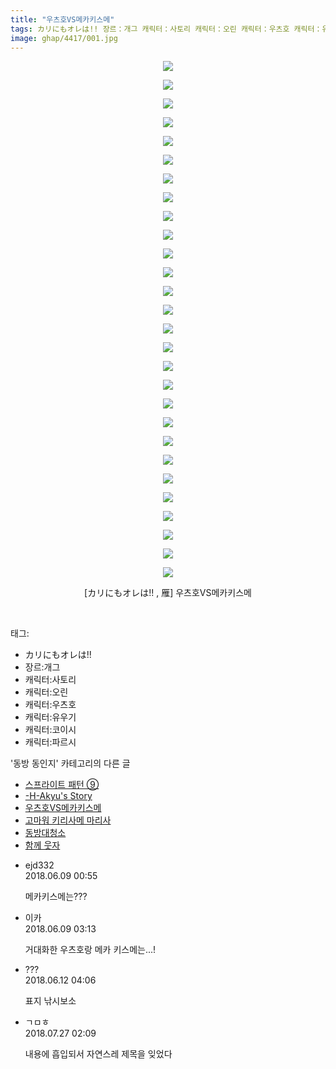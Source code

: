 ```yaml
---
title: "우츠호VS메카키스메"
tags: カリにもオレは!! 장르：개그 캐릭터：사토리 캐릭터：오린 캐릭터：우츠호 캐릭터：유우기 캐릭터：코이시 캐릭터：파르시 雁 동방_동인지
image: ghap/4417/001.jpg
---
```

<div class="article">
<p style="text-align: center; clear: none; float: none;"><img src="{{ site.nasurl }}/ghap/4417/001.jpg"/></p>
<p style="text-align: center; clear: none; float: none;"><img src="{{ site.nasurl }}/ghap/4417/002.jpg"/></p>
<p style="text-align: center; clear: none; float: none;"><img src="{{ site.nasurl }}/ghap/4417/003.jpg"/></p>
<p style="text-align: center; clear: none; float: none;"><img src="{{ site.nasurl }}/ghap/4417/004.jpg"/></p>
<p style="text-align: center; clear: none; float: none;"><img src="{{ site.nasurl }}/ghap/4417/005.jpg"/></p>
<p style="text-align: center; clear: none; float: none;"><img src="{{ site.nasurl }}/ghap/4417/006.jpg"/></p>
<p style="text-align: center; clear: none; float: none;"><img src="{{ site.nasurl }}/ghap/4417/007.jpg"/></p>
<p style="text-align: center; clear: none; float: none;"><img src="{{ site.nasurl }}/ghap/4417/008.jpg"/></p>
<p style="text-align: center; clear: none; float: none;"><img src="{{ site.nasurl }}/ghap/4417/009.jpg"/></p>
<p style="text-align: center; clear: none; float: none;"><img src="{{ site.nasurl }}/ghap/4417/010.jpg"/></p>
<p style="text-align: center; clear: none; float: none;"><img src="{{ site.nasurl }}/ghap/4417/011.jpg"/></p>
<p style="text-align: center; clear: none; float: none;"><img src="{{ site.nasurl }}/ghap/4417/012.jpg"/></p>
<p style="text-align: center; clear: none; float: none;"><img src="{{ site.nasurl }}/ghap/4417/013.jpg"/></p>
<p style="text-align: center; clear: none; float: none;"><img src="{{ site.nasurl }}/ghap/4417/014.jpg"/></p>
<p style="text-align: center; clear: none; float: none;"><img src="{{ site.nasurl }}/ghap/4417/015.jpg"/></p>
<p style="text-align: center; clear: none; float: none;"><img src="{{ site.nasurl }}/ghap/4417/016.jpg"/></p>
<p style="text-align: center; clear: none; float: none;"><img src="{{ site.nasurl }}/ghap/4417/017.jpg"/></p>
<p style="text-align: center; clear: none; float: none;"><img src="{{ site.nasurl }}/ghap/4417/018.jpg"/></p>
<p style="text-align: center; clear: none; float: none;"><img src="{{ site.nasurl }}/ghap/4417/019.jpg"/></p>
<p style="text-align: center; clear: none; float: none;"><img src="{{ site.nasurl }}/ghap/4417/020.jpg"/></p>
<p style="text-align: center; clear: none; float: none;"><img src="{{ site.nasurl }}/ghap/4417/021.jpg"/></p>
<p style="text-align: center; clear: none; float: none;"><img src="{{ site.nasurl }}/ghap/4417/022.jpg"/></p>
<p style="text-align: center; clear: none; float: none;"><img src="{{ site.nasurl }}/ghap/4417/023.jpg"/></p>
<p style="text-align: center; clear: none; float: none;"><img src="{{ site.nasurl }}/ghap/4417/024.jpg"/></p>
<p style="text-align: center; clear: none; float: none;"><img src="{{ site.nasurl }}/ghap/4417/025.jpg"/></p>
<p style="text-align: center; clear: none; float: none;"><img src="{{ site.nasurl }}/ghap/4417/026.jpg"/></p>
<p style="text-align: center; clear: none; float: none;"><img src="{{ site.nasurl }}/ghap/4417/027.jpg"/></p>
<p style="text-align: center; clear: none; float: none;"><img src="{{ site.nasurl }}/ghap/4417/028.jpg"/></p>
<p style="text-align: center; clear: none; float: none;">[カリにもオレは!! , 雁] 우츠호VS메카키스메</p>
<p><br/></p>
</div><div class="tagTrail">
<p>태그: </p>
<ul>
<li>カリにもオレは!!</li>
<li>장르:개그</li>
<li>캐릭터:사토리</li>
<li>캐릭터:오린</li>
<li>캐릭터:우츠호</li>
<li>캐릭터:유우기</li>
<li>캐릭터:코이시</li>
<li>캐릭터:파르시</li>
</ul>
</div><div class="another">
<p>'동방 동인지' 카테고리의 다른 글</p>
<ul>
<li><a href="/2018-06-09-ghap_4419">스프라이트 패턴 ⑨</a></li>
<li><a href="/2018-06-09-ghap_4418">-H-Akyu's Story</a></li>
<li><a href="/2018-06-09-ghap_4417">우츠호VS메카키스메</a></li>
<li><a href="/2018-06-09-ghap_4416">고마워 키리사메 마리사</a></li>
<li><a href="/2018-06-09-ghap_4415">동방대청소</a></li>
<li><a href="/2018-06-09-ghap_4414">함께 웃자</a></li>
</ul>
</div><div class="cb_module cb_fluid">
<div class="cb_wrt cb_profile">
<div class="comment">
<ul>
<li class="cb_thumb_off" id="comment15268270">
<div class="cb_comment_area">
<div class="cb_info_area">
<div class="cb_section">
<span class="cb_nick_name">ejd332</span>
</div>
<div class="cb_section">
<span class="cb_date">2018.06.09 00:55 </span>
</div>
</div>
<div class="cb_dsc_comment">
<p class="cb_dsc">
											메카키스메는???
										</p>
</div>
</div></li>
<li class="cb_thumb_off" id="comment15268297">
<div class="cb_comment_area">
<div class="cb_info_area">
<div class="cb_section">
<span class="cb_nick_name">이카</span>
</div>
<div class="cb_section">
<span class="cb_date">2018.06.09 03:13 </span>
</div>
</div>
<div class="cb_dsc_comment">
<p class="cb_dsc">
											거대화한 우츠호랑 메카 키스메는...!
										</p>
</div>
</div></li>
<li class="cb_thumb_off" id="comment15269543">
<div class="cb_comment_area">
<div class="cb_info_area">
<div class="cb_section">
<span class="cb_nick_name">???</span>
</div>
<div class="cb_section">
<span class="cb_date">2018.06.12 04:06 </span>
</div>
</div>
<div class="cb_dsc_comment">
<p class="cb_dsc">
											표지 낚시보소
										</p>
</div>
</div></li>
<li class="cb_thumb_off" id="comment15294518">
<div class="cb_comment_area">
<div class="cb_info_area">
<div class="cb_section">
<span class="cb_nick_name">ㄱㅁㅎ</span>
</div>
<div class="cb_section">
<span class="cb_date">2018.07.27 02:09 </span>
</div>
</div>
<div class="cb_dsc_comment">
<p class="cb_dsc">
											내용에 흡입되서 자연스레 제목을 잊었다
										</p>
</div>
</div></li>
</ul>
</div>
</div><!-- commentList close -->
</div>